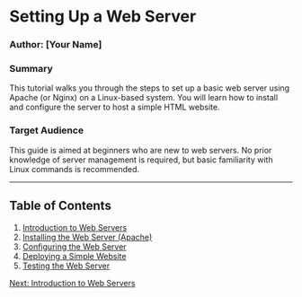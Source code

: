 # Setting Up a Web Server

### Author: [Your Name]

### Summary
This tutorial walks you through the steps to set up a basic web server using Apache (or Nginx) on a Linux-based system. You will learn how to install and configure the server to host a simple HTML website.

### Target Audience
This guide is aimed at beginners who are new to web servers. No prior knowledge of server management is required, but basic familiarity with Linux commands is recommended.

---

## Table of Contents
1. [Introduction to Web Servers](./introduction.md)
2. [Installing the Web Server (Apache)](./install-apache.md)
3. [Configuring the Web Server](./configure-server.md)
4. [Deploying a Simple Website](./deploy-website.md)
5. [Testing the Web Server](./test-server.md)

[Next: Introduction to Web Servers](./introduction.md)
